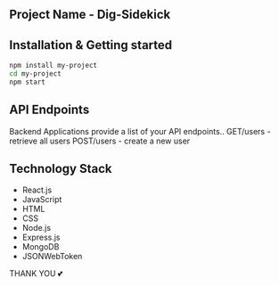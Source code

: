  ## Project Name - Dig-Sidekick

## Installation & Getting started

```bash
npm install my-project
cd my-project
npm start
```

## API Endpoints
Backend Applications provide a list of your API endpoints..
GET/users - retrieve all users
POST/users - create a new user

## Technology Stack

- React.js
- JavaScript
- HTML
- CSS
- Node.js
- Express.js
- MongoDB
- JSONWebToken

THANK YOU 💕

